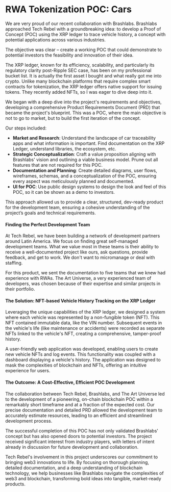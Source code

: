 # RWA Tokenization POC: Cars

We are very proud of our recent collaboration with Brashlabs. Brashlabs approached Tech Rebel with a groundbreaking idea: to develop a Proof of Concept (POC) using the XRP ledger to trace vehicle history, a concept with potential applications across various industries.&#x20;

The objective was clear – create a working POC that could demonstrate to potential investors the feasibility and innovation of their idea.

The XRP ledger, known for its efficiency, scalability, and particularly its regulatory clarity post-Ripple SEC case, has been on my professional bucket list. It is actually the first asset I bought and what really got me into crypto. Unlike many blockchain platforms that require complex smart contracts for tokenization, the XRP ledger offers native support for issuing tokens. They recently added NFTs, so I was eager to dive deep into it.

We began with a deep dive into the project's requirements and objectives, developing a comprehensive Product Requirements Document (PRD) that became the project's blueprint. This was a POC, where the main objective is not to go to market, but to build the first iteration of the concept.

Our steps included:

* **Market and Research**: Understand the landscape of car traceability apps and what information is important. Find documentation on the XRP Ledger, understand libraries, the ecosystem, etc.
* **Strategic Conceptualization**: Craft a value proposition aligning with Brashlabs' vision and outlining a viable business model. Prune out all features that are not required for this POC.
* **Documentation and Planning**: Create detailed diagrams, user flows, wireframes, schemas, and a conceptualization of the POC, ensuring every aspect was meticulously planned and documented.
* **UI for POC**: Use public design systems to design the look and feel of this POC, so it can be shown as a demo to investors.

This approach allowed us to provide a clear, structured, dev-ready product for the development team, ensuring a cohesive understanding of the project’s goals and technical requirements.

#### Finding the Perfect Development Team

At Tech Rebel, we have been building a network of development partners around Latin America. We focus on finding great self-managed development teams. What we value most in these teams is their ability to receive a well-documented project like ours, ask questions, provide feedback, and get to work. We don't want to micromanage or deal with staffing.

For this product, we sent the documentation to five teams that we knew had experience with RWAs. The Art Universe, a very experienced team of developers, was chosen because of their expertise and similar projects in their portfolio.

#### The Solution: NFT-based Vehicle History Tracking on the XRP Ledger

Leveraging the unique capabilities of the XRP ledger, we designed a system where each vehicle was represented by a non-fungible token (NFT). This NFT contained immutable data, like the VIN number. Subsequent events in the vehicle's life (like maintenance or accidents) were recorded as separate NFTs linked to the vehicle's NFT, creating a comprehensive, tamper-proof history.

A user-friendly web application was developed, enabling users to create new vehicle NFTs and log events. This functionality was coupled with a dashboard displaying a vehicle's history. The application was designed to mask the complexities of blockchain and NFTs, offering an intuitive experience for users.

#### The Outcome: A Cost-Effective, Efficient POC Development

The collaboration between Tech Rebel, Brashlabs, and The Art Universe led to the development of a pioneering, on-chain blockchain POC within a remarkably short timeframe and at a fraction of the expected cost. Our precise documentation and detailed PRD allowed the development team to accurately estimate resources, leading to an efficient and streamlined development process.

The successful completion of this POC has not only validated Brashlabs' concept but has also opened doors to potential investors. The project received significant interest from industry players, with letters of intent already in discussion for future development and collaboration.

Tech Rebel's involvement in this project underscores our commitment to bringing web3 innovations to life. By focusing on thorough planning, detailed documentation, and a deep understanding of blockchain technology, we help businesses like Brashlabs navigate the complexities of web3 and blockchain, transforming bold ideas into tangible, market-ready products.

